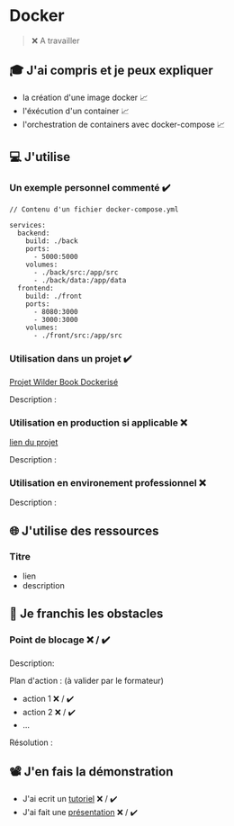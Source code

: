 # Docker

> ❌ A travailler

## 🎓 J'ai compris et je peux expliquer

- la création d'une image docker 📈
- l'éxécution d'un container 📈
- l'orchestration de containers avec docker-compose 📈


## 💻 J'utilise

### Un exemple personnel commenté ✔️

``` 
// Contenu d'un fichier docker-compose.yml

services:
  backend:
    build: ./back
    ports:
      - 5000:5000
    volumes:
      - ./back/src:/app/src
      - ./back/data:/app/data
  frontend:
    build: ./front
    ports: 
      - 8080:3000
      - 3000:3000
    volumes:
      - ./front/src:/app/src
```

### Utilisation dans un projet ✔️

[Projet Wilder Book Dockerisé](https://github.com/QuentD36/ws-docker-quest3.git)

Description :

### Utilisation en production si applicable ❌

[lien du projet](...)

Description :

### Utilisation en environement professionnel ❌

Description :

## 🌐 J'utilise des ressources

### Titre

- lien
- description

## 🚧 Je franchis les obstacles

### Point de blocage ❌ / ✔️

Description:

Plan d'action : (à valider par le formateur)

- action 1 ❌ / ✔️
- action 2 ❌ / ✔️
- ...

Résolution :

## 📽️ J'en fais la démonstration

- J'ai ecrit un [tutoriel](...) ❌ / ✔️
- J'ai fait une [présentation](...) ❌ / ✔️

